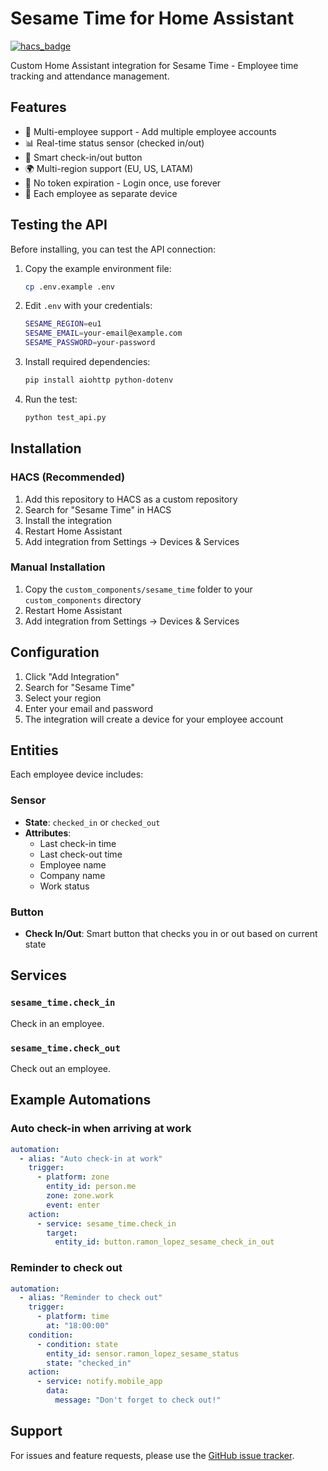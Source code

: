 # Sesame Time for Home Assistant

[![hacs_badge](https://img.shields.io/badge/HACS-Custom-orange.svg)](https://github.com/custom-components/hacs)

Custom Home Assistant integration for Sesame Time - Employee time tracking and attendance management.

## Features

- 🔐 Multi-employee support - Add multiple employee accounts
- 📊 Real-time status sensor (checked in/out)
- 🔘 Smart check-in/out button
- 🌍 Multi-region support (EU, US, LATAM)
- 🔄 No token expiration - Login once, use forever
- 🏢 Each employee as separate device

## Testing the API

Before installing, you can test the API connection:

1. Copy the example environment file:
   ```bash
   cp .env.example .env
   ```

2. Edit `.env` with your credentials:
   ```bash
   SESAME_REGION=eu1
   SESAME_EMAIL=your-email@example.com
   SESAME_PASSWORD=your-password
   ```

3. Install required dependencies:
   ```bash
   pip install aiohttp python-dotenv
   ```

4. Run the test:
   ```bash
   python test_api.py
   ```

## Installation

### HACS (Recommended)

1. Add this repository to HACS as a custom repository
2. Search for "Sesame Time" in HACS
3. Install the integration
4. Restart Home Assistant
5. Add integration from Settings → Devices & Services

### Manual Installation

1. Copy the `custom_components/sesame_time` folder to your `custom_components` directory
2. Restart Home Assistant
3. Add integration from Settings → Devices & Services

## Configuration

1. Click "Add Integration"
2. Search for "Sesame Time"
3. Select your region
4. Enter your email and password
5. The integration will create a device for your employee account

## Entities

Each employee device includes:

### Sensor
- **State**: `checked_in` or `checked_out`
- **Attributes**:
  - Last check-in time
  - Last check-out time
  - Employee name
  - Company name
  - Work status

### Button
- **Check In/Out**: Smart button that checks you in or out based on current state

## Services

### `sesame_time.check_in`
Check in an employee.

### `sesame_time.check_out`
Check out an employee.

## Example Automations

### Auto check-in when arriving at work
```yaml
automation:
  - alias: "Auto check-in at work"
    trigger:
      - platform: zone
        entity_id: person.me
        zone: zone.work
        event: enter
    action:
      - service: sesame_time.check_in
        target:
          entity_id: button.ramon_lopez_sesame_check_in_out
```

### Reminder to check out
```yaml
automation:
  - alias: "Reminder to check out"
    trigger:
      - platform: time
        at: "18:00:00"
    condition:
      - condition: state
        entity_id: sensor.ramon_lopez_sesame_status
        state: "checked_in"
    action:
      - service: notify.mobile_app
        data:
          message: "Don't forget to check out!"
```

## Support

For issues and feature requests, please use the [GitHub issue tracker](https://github.com/ralona/sesame-time-hass/issues).